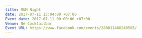```yaml
---
title: M&M Night
date: 2017-07-11 15:04:00 +07:00
Event date: 2017-07-11 00:00:00 +07:00
Venue: Nê Cocktailbar
Event URL: https://www.facebook.com/events/288811488249585/
---
```



